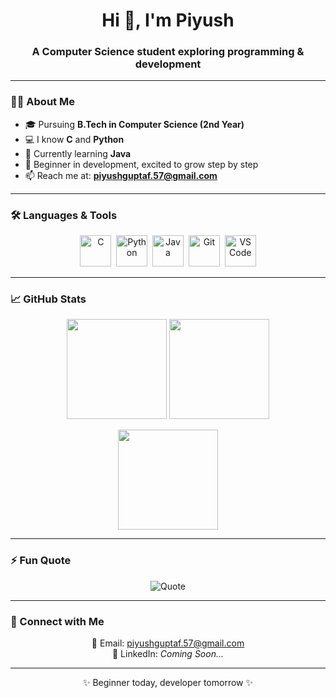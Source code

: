 <h1 align="center">Hi 👋, I'm Piyush</h1>
<h3 align="center">A Computer Science student exploring programming & development</h3>

---

### 👨‍💻 About Me
- 🎓 Pursuing **B.Tech in Computer Science (2nd Year)**  
- 💻 I know **C** and **Python**  
- 🌱 Currently learning **Java**  
- 🚀 Beginner in development, excited to grow step by step  
- 📫 Reach me at: **piyushguptaf.57@gmail.com**  

---

### 🛠 Languages & Tools  

<p align="center">
  <img src="https://cdn.jsdelivr.net/gh/devicons/devicon/icons/c/c-original.svg" title="C" alt="C" width="50" height="50"/>&nbsp;
  <img src="https://cdn.jsdelivr.net/gh/devicons/devicon/icons/python/python-original.svg" title="Python" alt="Python" width="50" height="50"/>&nbsp;
  <img src="https://cdn.jsdelivr.net/gh/devicons/devicon/icons/java/java-original.svg" title="Java" alt="Java" width="50" height="50"/>&nbsp;
  <img src="https://cdn.jsdelivr.net/gh/devicons/devicon/icons/git/git-original.svg" title="Git" alt="Git" width="50" height="50"/>&nbsp;
  <img src="https://cdn.jsdelivr.net/gh/devicons/devicon/icons/vscode/vscode-original.svg" title="VS Code" alt="VS Code" width="50" height="50"/>
</p>

---

### 📈 GitHub Stats  
<p align="center">
  <img src="https://github-readme-stats.vercel.app/api?username=PiyushGupta-tech1&show_icons=true&theme=tokyonight&hide_border=true" height="160px"/>
  <img src="https://github-readme-streak-stats.herokuapp.com/?user=PiyushGupta-tech1&theme=tokyonight&hide_border=true" height="160px"/>
</p>

<p align="center">
  <img src="https://github-readme-stats.vercel.app/api/top-langs/?username=PiyushGupta-tech1&layout=compact&theme=tokyonight&hide_border=true" height="160px"/>
</p>

---

### ⚡ Fun Quote  
<p align="center">
  <img src="https://quotes-github-readme.vercel.app/api?type=horizontal&theme=tokyonight" alt="Quote"/>
</p>

---

### 🔗 Connect with Me
<p align="center">
  📧 Email: <a href="mailto:piyushguptaf.57@gmail.com">piyushguptaf.57@gmail.com</a> <br>
  💼 LinkedIn: <em>Coming Soon...</em>
</p>

---

<p align="center">✨ Beginner today, developer tomorrow ✨</p>
